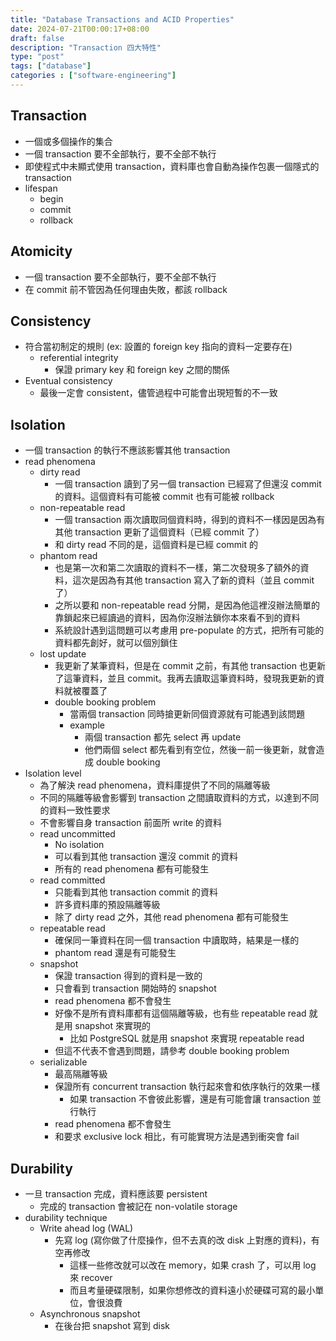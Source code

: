 ```yaml
---
title: "Database Transactions and ACID Properties"
date: 2024-07-21T00:00:17+08:00
draft: false
description: "Transaction 四大特性"
type: "post"
tags: ["database"]
categories : ["software-engineering"]
---
```



## Transaction
- 一個或多個操作的集合
- 一個 transaction 要不全部執行，要不全部不執行
- 即使程式中未顯式使用 transaction，資料庫也會自動為操作包裹一個隱式的 transaction
- lifespan
  - begin
  - commit
  - rollback
## Atomicity
- 一個 transaction 要不全部執行，要不全部不執行
- 在 commit 前不管因為任何理由失敗，都該 rollback
## Consistency
- 符合當初制定的規則 (ex: 設置的 foreign key 指向的資料一定要存在)
  - referential integrity
    - 保證 primary key 和 foreign key 之間的關係
- Eventual consistency
  - 最後一定會 consistent，儘管過程中可能會出現短暫的不一致
## Isolation
- 一個 transaction 的執行不應該影響其他 transaction
- read phenomena
  - dirty read
    - 一個 transaction 讀到了另一個 transaction 已經寫了但還沒 commit 的資料。這個資料有可能被 commit 也有可能被 rollback
  - non-repeatable read
    - 一個 transaction 兩次讀取同個資料時，得到的資料不一樣因是因為有其他 transaction 更新了這個資料（已經 commit 了）
    - 和 dirty read 不同的是，這個資料是已經 commit 的
  - phantom read
    - 也是第一次和第二次讀取的資料不一樣，第二次發現多了額外的資料，這次是因為有其他 transaction 寫入了新的資料（並且 commit 了）
    - 之所以要和 non-repeatable read 分開，是因為他這裡沒辦法簡單的靠鎖起來已經讀過的資料，因為你沒辦法鎖你本來看不到的資料
    - 系統設計遇到這問題可以考慮用 pre-populate 的方式，把所有可能的資料都先創好，就可以個別鎖住
  - lost update
    - 我更新了某筆資料，但是在 commit 之前，有其他 transaction 也更新了這筆資料，並且 commit。我再去讀取這筆資料時，發現我更新的資料就被覆蓋了
    - double booking problem
      - 當兩個 transaction 同時搶更新同個資源就有可能遇到該問題
      - example
        - 兩個 transaction 都先 select 再 update
        - 他們兩個 select 都先看到有空位，然後一前一後更新，就會造成 double booking
- Isolation level
  - 為了解決 read phenomena，資料庫提供了不同的隔離等級
  - 不同的隔離等級會影響到 transaction 之間讀取資料的方式，以達到不同的資料一致性要求
  - 不會影響自身 transaction 前面所 write 的資料
  - read uncommitted
    - No isolation
    - 可以看到其他 transaction 還沒 commit 的資料
    - 所有的 read phenomena 都有可能發生
  - read committed
    - 只能看到其他 transaction commit 的資料
    - 許多資料庫的預設隔離等級
    - 除了 dirty read 之外，其他 read phenomena 都有可能發生
  - repeatable read
    - 確保同一筆資料在同一個 transaction 中讀取時，結果是一樣的
    - phantom read 還是有可能發生
  - snapshot
    - 保證 transaction 得到的資料是一致的
    - 只會看到 transaction 開始時的 snapshot
    - read phenomena 都不會發生
    - 好像不是所有資料庫都有這個隔離等級，也有些 repeatable read 就是用 snapshot 來實現的
      - 比如 PostgreSQL 就是用 snapshot 來實現 repeatable read
    - 但這不代表不會遇到問題，請參考 double booking problem
  - serializable
    - 最高隔離等級
    - 保證所有 concurrent transaction 執行起來會和依序執行的效果一樣
      - 如果 transaction 不會彼此影響，還是有可能會讓 transaction 並行執行
    - read phenomena 都不會發生
    - 和要求 exclusive lock 相比，有可能實現方法是遇到衝突會 fail
## Durability
- 一旦 transaction 完成，資料應該要 persistent
  - 完成的 transaction 會被記在 non-volatile storage
- durability technique
  - Write ahead log (WAL)
    - 先寫 log (寫你做了什麼操作，但不去真的改 disk 上對應的資料)，有空再修改
      - 這樣一些修改就可以改在 memory，如果 crash 了，可以用 log 來 recover
      - 而且考量硬碟限制，如果你想修改的資料遠小於硬碟可寫的最小單位，會很浪費
  - Asynchronous snapshot
    - 在後台把 snapshot 寫到 disk